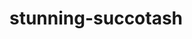 # stunning-succotash
<!DOCTYPE html>
<html lang="en">

<head>
    <meta charset="UTF-8">
    <meta name="viewport" content="width=device-width, initial-scale=1.0">
    <title>CALCULADORA</title>
    <script>
        const saldo = 0;
        function sacar() {
            const sacar = -document.getElementById("saldo restante").value;
            const resultado = depositar - saldo;
            const resultElement = document.getElementById("resultado").value;
            resultElement.innerHTML = resultado;
        }
        function depositar() {
            const depositar = +document.getElementById("saldo").value;
            const resultado = depositar + saldo;
            const resultElement = document.getElementById("resultado");
            resultElement.innerHTML = resultado;
        }

    </script>
</head>

<body>

    <h1>CALCULADORA</h1>

    <table>
        <tr>
            <td colspan="2"><input type="number" id="saldo"></td>
        </tr>
        <tr>
            <td>
                <button onclick="depositar()">Depositar</button>
            </td>
        </tr>
        <tr>
            <td>
                <button onclick="sacar()">Sacar</button>
            </td>
        </tr>

        <tr>
            <td>resultado:</td>
            <td><strong id="resultado">0</td>
        </tr>
    </table>
</body>
